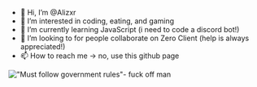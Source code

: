 - 👋 Hi, I’m @Alizxr
- 👀 I’m interested in coding, eating, and gaming
- 🌱 I’m currently learning JavaScript (i need to code a discord bot!)
- 💞️ I’m looking to for people collaborate on Zero Client (help is always appreciated!)
- 📫 How to reach me -> no, use this github page

!["Must follow government rules"- fuck off man](asdfasdasfaff)
